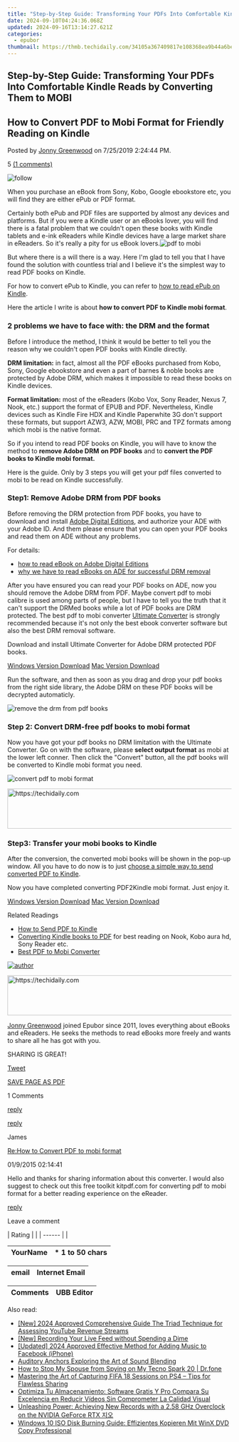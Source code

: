 ```yaml
---
title: "Step-by-Step Guide: Transforming Your PDFs Into Comfortable Kindle Reads by Converting Them to MOBI"
date: 2024-09-10T04:24:36.068Z
updated: 2024-09-16T13:14:27.621Z
categories:
  - epubor
thumbnail: https://thmb.techidaily.com/34105a367409817e108368ea9b44a6be3f4efc35b42dfda4969266c7308e348b.jpg
---
```


## Step-by-Step Guide: Transforming Your PDFs Into Comfortable Kindle Reads by Converting Them to MOBI

## How to Convert PDF to Mobi Format for Friendly Reading on Kindle

Posted by [Jonny Greenwood](https://plus.google.com/u/0/+JonnyGreenwood999) on 7/25/2019 2:24:44 PM.

5 [(1 comments)](http://www.epubor.com/#comment-area) 

![follow](http://www.epubor.com/images/follow.png)

When you purchase an eBook from Sony, Kobo, Google ebookstore etc, you will find they are either ePub or PDF format.

Certainly both ePub and PDF files are supported by almost any devices and platforms. But if you were a Kindle user or an eBooks lover, you will find there is a fatal problem that we couldn't open these books with Kindle tablets and e-ink eReaders while Kindle devices have a large market share in eReaders. So it's really a pity for us eBook lovers.![pdf to mobi](https://epubor.com/images/uppic/pdf2mobi-1.png)

But where there is a will there is a way. Here I'm glad to tell you that I have found the solution with countless trial and I believe it's the simplest way to read PDF books on Kindle.

For how to convert ePub to Kindle, you can refer to [how to read ePub on Kindle](https://tools.techidaily.com/epubor/products/).

Here the article I write is about **how to convert PDF to Kindle mobi format**.

### 2 problems we have to face with: the DRM and the format

Before I introduce the method, I think it would be better to tell you the reason why we couldn't open PDF books with Kindle directly.

**DRM limitation:** in fact, almost all the PDF eBooks purchased from Kobo, Sony, Google ebookstore and even a part of barnes & noble books are protected by Adobe DRM, which makes it impossible to read these books on Kindle devices.

**Format limitation:** most of the eReaders (Kobo Vox, Sony Reader, Nexus 7, Nook, etc.) support the format of EPUB and PDF. Nevertheless, Kindle devices such as Kindle Fire HDX and Kindle Paperwhite 3G don't support these formats, but support AZW3, AZW, MOBI, PRC and TPZ formats among which mobi is the native format.

So if you intend to read PDF books on Kindle, you will have to know the method to **remove Adobe DRM** **on PDF books** and to **convert the PDF books to Kindle mobi format.** 

Here is the guide. Only by 3 steps you will get your pdf files converted to mobi to be read on Kindle successfully.

### Step1: Remove Adobe DRM from PDF books

Before removing the DRM protection from PDF books, you have to download and install [Adobe Digital Editions](http://www.adobe.com/products/digital-editions.html), and authorize your ADE with your Adobe ID. And them please ensure that you can open your PDF books and read them on ADE without any problems.

For details:

* [how to read eBook on Adobe Digital Editions](https://tools.techidaily.com/epubor/products/)
* [why we have to read eBooks on ADE for successful DRM removal](https://tools.techidaily.com/epubor/products/)

After you have ensured you can read your PDF books on ADE, now you should remove the Adobe DRM from PDF. Maybe convert pdf to mobi calibre is used among parts of people, but I have to tell you the truth that it can't support the DRMed books while a lot of PDF books are DRM protected. The best pdf to mobi converter [Ultimate Converter](https://tools.techidaily.com/epubor/ultimate/) is strongly recommended because it's not only the best ebook converter software but also the best DRM removal software.

Download and install Ultimate Converter for Adobe DRM protected PDF books.

[Windows Version Download](https://tools.techidaily.com/epubor/ultimate/) [Mac Version Download](https://tools.techidaily.com/epubor/ultimate/) 

Run the software, and then as soon as you drag and drop your pdf books from the right side library, the Adobe DRM on these PDF books will be decrypted automaticly.

![remove the drm from pdf books](http://www.epubor.com/images/uppic/pdf2mobi-3.png)

### Step 2: Convert DRM-free pdf books to mobi format

Now you have got your pdf books no DRM limitation with the Ultimate Converter. Go on with the software, please **select output format** as mobi at the lower left conner. Then click the "Convert" button, all the pdf books will be converted to Kindle mobi format you need.

![convert pdf to mobi format](http://www.epubor.com/images/uppic/pdf2mobi-4.jpg)

<!-- affiliate ads begin -->
<a href="https://appsumo.8odi.net/c/5597632/2137395/7443" target="_top" id="2137395">
  <img src="//a.impactradius-go.com/display-ad/7443-2137395" border="0" alt="https://techidaily.com" width="728" height="90"/>
</a>
<img height="0" width="0" src="https://appsumo.8odi.net/i/5597632/2137395/7443" style="position:absolute;visibility:hidden;" border="0" />
<!-- affiliate ads end -->

### Step3: Transfer your mobi books to Kindle

After the conversion, the converted mobi books will be shown in the pop-up window. All you have to do now is to just [choose a simple way to send converted PDF to Kindle](https://tools.techidaily.com/epubor/products/).

Now you have completed converting PDF2Kindle mobi format. Just enjoy it.

[Windows Version Download](https://tools.techidaily.com/epubor/ultimate/) [Mac Version Download](https://tools.techidaily.com/epubor/ultimate/) 

Related Readings

* [How to Send PDF to Kindle](https://tools.techidaily.com/epubor/products/)
[](https://tools.techidaily.com/epubor/products/)
* [](https://tools.techidaily.com/epubor/products/)[Converting Kindle books to PDF](https://tools.techidaily.com/epubor/products/) for best reading on Nook, Kobo aura hd, Sony Reader etc.
* [Best PDF to Mobi Converter](https://tools.techidaily.com/epubor/products/)
[](https://tools.techidaily.com/epubor/products/)
[](https://tools.techidaily.com/epubor/products/)

[](https://tools.techidaily.com/epubor/products/)

[](https://tools.techidaily.com/epubor/products/)

[![author](http://www.epubor.com/images/uppic/jonny.png)](https://tools.techidaily.com/epubor/products/)

<!-- affiliate ads begin -->
<a href="https://appsumo.8odi.net/c/5597632/2123750/7443" target="_top" id="2123750">
  <img src="//a.impactradius-go.com/display-ad/7443-2123750" border="0" alt="https://techidaily.com" width="728" height="90"/>
</a>
<img height="0" width="0" src="https://appsumo.8odi.net/i/5597632/2123750/7443" style="position:absolute;visibility:hidden;" border="0" />
<!-- affiliate ads end -->

[](https://tools.techidaily.com/epubor/products/)

[](https://tools.techidaily.com/epubor/products/)[Jonny Greenwood](https://plus.google.com/u/0/+JonnyGreenwood999) joined Epubor since 2011, loves everything about eBooks and eReaders. He seeks the methods to read eBooks more freely and wants to share all he has got with you.

SHARING IS GREAT!

[Tweet](https://twitter.com/share) 

[SAVE PAGE AS PDF](https://tools.techidaily.com/epubor/products/) 

1 Comments

[reply](https://tools.techidaily.com/epubor/products/) 

[reply](https://tools.techidaily.com/epubor/products/) 

James

[Re:How to Convert PDF to mobi format](https://tools.techidaily.com/epubor/products/)

01/9/2015 02:14:41

Hello and thanks for sharing information about this converter. I would also suggest to check out this free toolkit kitpdf.com for converting pdf to mobi format for a better reading experience on the eReader.

[reply](https://tools.techidaily.com/epubor/products/) 

Leave a comment

| Rating |  |
| ------ |  |

| YourName | \*  1 to 50 chars |
| -------- | ----------------- |

| email | Internet Email |
| ----- | -------------- |

| Comments | UBB Editor |
| -------- | ---------- |

<ins class="adsbygoogle"
     style="display:block"
     data-ad-format="autorelaxed"
     data-ad-client="ca-pub-7571918770474297"
     data-ad-slot="1223367746"></ins>

<ins class="adsbygoogle"
     style="display:block"
     data-ad-client="ca-pub-7571918770474297"
     data-ad-slot="8358498916"
     data-ad-format="auto"
     data-full-width-responsive="true"></ins>

<span class="atpl-alsoreadstyle">Also read:</span>
<div><ul>
<li><a href="https://facebook-record-videos.techidaily.com/new-2024-approved-comprehensive-guide-the-triad-technique-for-assessing-youtube-revenue-streams/"><u>[New] 2024 Approved Comprehensive Guide The Triad Technique for Assessing YouTube Revenue Streams</u></a></li>
<li><a href="https://screen-capture.techidaily.com/new-recording-your-live-feed-without-spending-a-dime/"><u>[New] Recording Your Live Feed without Spending a Dime</u></a></li>
<li><a href="https://facebook-videos.techidaily.com/updated-2024-approved-effective-method-for-adding-music-to-facebook-iphone/"><u>[Updated] 2024 Approved Effective Method for Adding Music to Facebook (iPhone)</u></a></li>
<li><a href="https://extra-resources.techidaily.com/auditory-anchors-exploring-the-art-of-sound-blending/"><u>Auditory Anchors Exploring the Art of Sound Blending</u></a></li>
<li><a href="https://change-location.techidaily.com/how-to-stop-my-spouse-from-spying-on-my-tecno-spark-20-drfone-by-drfone-virtual-android/"><u>How to Stop My Spouse from Spying on My Tecno Spark 20 | Dr.fone</u></a></li>
<li><a href="https://solve-lab.techidaily.com/mastering-the-art-of-capturing-fifa-18-sessions-on-ps4-tips-for-flawless-sharing/"><u>Mastering the Art of Capturing FIFA 18 Sessions on PS4 – Tips for Flawless Sharing</u></a></li>
<li><a href="https://solve-lab.techidaily.com/optimiza-tu-almacenamiento-software-gratis-y-pro-compara-su-excelencia-en-reducir-videos-sin-comprometer-la-calidad-visual/"><u>Optimiza Tu Almacenamiento: Software Gratis Y Pro Compara Su Excelencia en Reducir Vídeos Sin Comprometer La Calidad Visual</u></a></li>
<li><a href="https://hardware-tips.techidaily.com/unleashing-power-achieving-new-records-with-a-258-ghz-overclock-on-the-nvidia-geforce-rtx/"><u>Unleashing Power: Achieving New Records with a 2.58 GHz Overclock on the NVIDIA GeForce RTX 지오</u></a></li>
<li><a href="https://solve-lab.techidaily.com/windows-10-iso-disk-burning-guide-effizientes-kopieren-mit-winx-dvd-copy-professional/"><u>Windows 10 ISO Disk Burning Guide: Effizientes Kopieren Mit WinX DVD Copy Professional</u></a></li>
</ul></div>

